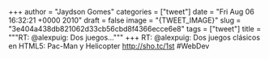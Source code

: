 
+++
author = "Jaydson Gomes"
categories = ["tweet"]
date = "Fri Aug 06 16:32:21 +0000 2010"
draft = false
image = "{TWEET_IMAGE}"
slug = "3e404a438db821062d33cb56cbd8f4366ecce6e8"
tags = ["tweet"]
title = """RT: @alexpuig: Dos juegos..."""
+++
RT: @alexpuig: Dos juegos clásicos en HTML5: Pac-Man y Helicopter http://sho.tc/1st #WebDev
